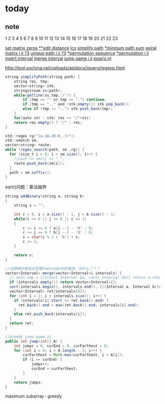 # today

## note

1 2 3 4 5 6 7 8 9 10 11 12 13 14 15 16 17 18 19 20 21 22 23

[set matrix zeros](https://leetcode.com/problems/set-matrix-zeroes/)
[**edit distance](https://leetcode.com/problems/edit-distance/)
[lcs](s)
[simplify path](https://leetcode.com/problems/simplify-path/)
[*minmum path sum](https://leetcode.com/problems/minimum-path-sum/)
[spiral matrix i ii ?3](https://leetcode.com/problems/spiral-matrix/discuss/20599/Super-Simple-and-Easy-to-Understand-Solution)
[unique path i ii ?3](.)
[*permutation sequence](https://leetcode.com/problems/permutation-sequence/discuss/22507/%22Explain-like-I'm-five%22-Java-Solution-in-O(n))
[*permutation i ii](https://leetcode.com/problems/permutations/discuss/18239/A-general-approach-to-backtracking-questions-in-Java-(Subsets-Permutations-Combination-Sum-Palindrome-Partioning))
[insert interval](https://leetcode.com/problems/insert-interval/)
[merge interval](https://leetcode.com/problems/merge-intervals/)
[jump game i ii](https://leetcode.com/problems/jump-game-ii/discuss/18014/Concise-O(n)-one-loop-JAVA-solution-based-on-Greedy)
[pow(x,n)](https://leetcode.com/problems/powx-n/discuss/19544/5-different-choices-when-talk-with-interviewers)

<http://tool.oschina.net/uploads/apidocs/jquery/regexp.html>

```java
string simplifyPath(string path) {
    string res, tmp;
    vector<string> stk;
    stringstream ss(path);
    while(getline(ss,tmp,'/')) {
        if (tmp == "" or tmp == ".") continue;
        if (tmp == ".." and !stk.empty()) stk.pop_back();
        else if (tmp != "..") stk.push_back(tmp);
    }
    for(auto str : stk) res += "/"+str;
    return res.empty() ? "/" : res;
}

std::regex rg("[a-zA-Z0-9_.]+");
std::smatch sm;
vector<string> route;
while (regex_search(path, sm ,rg)) {
  for (size_t i = 0; i < sm.size(); i++) {
    //cout << sm[i] << " ";
    route.push_back(sm[i]);
  }
  path = sm.suffix();
}
```

sqrt()问题：乘法越界

```java
string addBinary(string a, string b)
{
    string s = "";

    int c = 0, i = a.size() - 1, j = b.size() - 1;
    while(i >= 0 || j >= 0 || c == 1)
    {
        c += i >= 0 ? a[i --] - '0' : 0;
        c += j >= 0 ? b[j --] - '0' : 0;
        s = char(c % 2 + '0') + s;
        c /= 2;
    }

    return s;
}
```

```java
//注释掉的表达式导致leetcode内存错误，为什么？？？
vector<Interval> merge(vector<Interval>& intervals) {
  // auto cmp = [](const Interval &a, const Interval &b){ return a.start <= b.start;};
  if (intervals.empty()) return vector<Interval>{};
  sort(intervals.begin(), intervals.end(), [](Interval a, Interval b){return a.start < b.start;});
  vector<Interval> ret{intervals[0]};
  for (int i = 1; i < intervals.size(); i++) {
    if (intervals[i].start <= ret.back().end) {
      ret.back().end = max(ret.back().end, intervals[i].end);
    }
    else ret.push_back(intervals[i]);
  }
  return ret;
}
```

```java
//greedy jump game ii
public int jump(int[] A) {
    int jumps = 0, curEnd = 0, curFarthest = 0;
    for (int i = 0; i < A.length - 1; i++) {
        curFarthest = Math.max(curFarthest, i + A[i]);
        if (i == curEnd) {
            jumps++;
            curEnd = curFarthest;
        }
    }  
    return jumps;
}
```

maximum subarray : greedy
